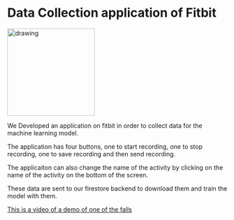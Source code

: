 # Data Collection application of Fitbit

<img src="" alt="drawing" width="200"/>

We Developed an application on fitbit in order to collect data for the machine learning model. 

The application has four buttons, one to start recording, one to stop recording, one to save recording and then send recording.

The applicaiton can also change the name of the activity by clicking on the name of the activity on the bottom of the screen.

These data are sent to our firestore backend to download them and train the model with them.

[This is a video of a demo of one of the falls](https://drive.google.com/file/d/1SvLqrYdoe2BKHIKtiQ5nB6DKQ0nSaYbd/view?usp=sharing)
